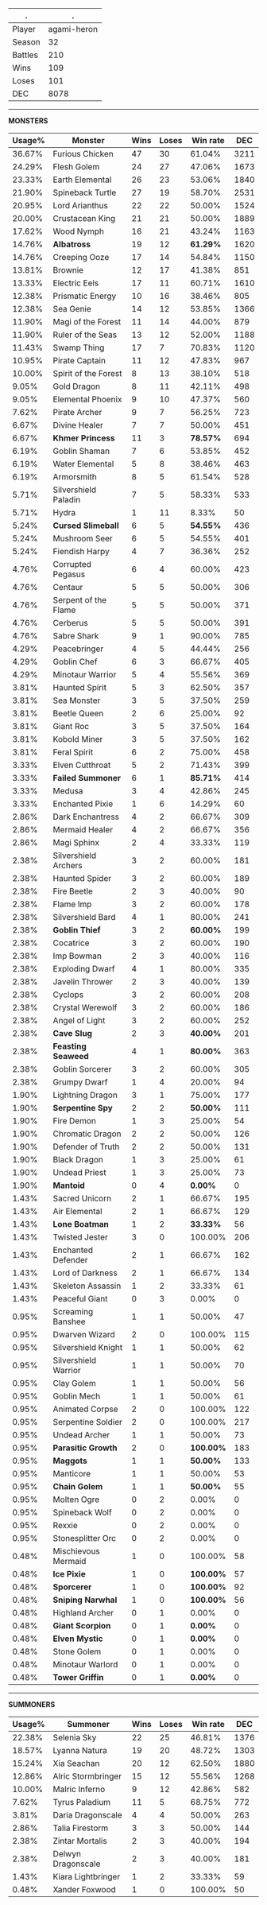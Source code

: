 .|.
|-|-
Player|agami-heron
Season|32
Battles|210
Wins|109
Loses|101
DEC|8078

---
**MONSTERS**

Usage%|Monster|Wins|Loses|Win rate|DEC|
-|-|-|-|-|-|
36.67%|Furious Chicken|47|30|61.04%|3211|
24.29%|Flesh Golem|24|27|47.06%|1673|
23.33%|Earth Elemental|26|23|53.06%|1840|
21.90%|Spineback Turtle|27|19|58.70%|2531|
20.95%|Lord Arianthus|22|22|50.00%|1524|
20.00%|Crustacean King|21|21|50.00%|1889|
17.62%|Wood Nymph|16|21|43.24%|1163|
14.76%|**Albatross**|19|12|**61.29%**|1620|
14.76%|Creeping Ooze|17|14|54.84%|1150|
13.81%|Brownie|12|17|41.38%|851|
13.33%|Electric Eels|17|11|60.71%|1610|
12.38%|Prismatic Energy|10|16|38.46%|805|
12.38%|Sea Genie|14|12|53.85%|1366|
11.90%|Magi of the Forest|11|14|44.00%|879|
11.90%|Ruler of the Seas|13|12|52.00%|1188|
11.43%|Swamp Thing|17|7|70.83%|1120|
10.95%|Pirate Captain|11|12|47.83%|967|
10.00%|Spirit of the Forest|8|13|38.10%|518|
9.05%|Gold Dragon|8|11|42.11%|498|
9.05%|Elemental Phoenix|9|10|47.37%|560|
7.62%|Pirate Archer|9|7|56.25%|723|
6.67%|Divine Healer|7|7|50.00%|451|
6.67%|**Khmer Princess**|11|3|**78.57%**|694|
6.19%|Goblin Shaman|7|6|53.85%|452|
6.19%|Water Elemental|5|8|38.46%|463|
6.19%|Armorsmith|8|5|61.54%|528|
5.71%|Silvershield Paladin|7|5|58.33%|533|
5.71%|Hydra|1|11|8.33%|50|
5.24%|**Cursed Slimeball**|6|5|**54.55%**|436|
5.24%|Mushroom Seer|6|5|54.55%|401|
5.24%|Fiendish Harpy|4|7|36.36%|252|
4.76%|Corrupted Pegasus|6|4|60.00%|423|
4.76%|Centaur|5|5|50.00%|306|
4.76%|Serpent of the Flame|5|5|50.00%|371|
4.76%|Cerberus|5|5|50.00%|391|
4.76%|Sabre Shark|9|1|90.00%|785|
4.29%|Peacebringer|4|5|44.44%|256|
4.29%|Goblin Chef|6|3|66.67%|405|
4.29%|Minotaur Warrior|5|4|55.56%|369|
3.81%|Haunted Spirit|5|3|62.50%|357|
3.81%|Sea Monster|3|5|37.50%|259|
3.81%|Beetle Queen|2|6|25.00%|92|
3.81%|Giant Roc|3|5|37.50%|164|
3.81%|Kobold Miner|3|5|37.50%|162|
3.81%|Feral Spirit|6|2|75.00%|458|
3.33%|Elven Cutthroat|5|2|71.43%|399|
3.33%|**Failed Summoner**|6|1|**85.71%**|414|
3.33%|Medusa|3|4|42.86%|245|
3.33%|Enchanted Pixie|1|6|14.29%|60|
2.86%|Dark Enchantress|4|2|66.67%|309|
2.86%|Mermaid Healer|4|2|66.67%|356|
2.86%|Magi Sphinx|2|4|33.33%|119|
2.38%|Silvershield Archers|3|2|60.00%|181|
2.38%|Haunted Spider|3|2|60.00%|189|
2.38%|Fire Beetle|2|3|40.00%|90|
2.38%|Flame Imp|3|2|60.00%|178|
2.38%|Silvershield Bard|4|1|80.00%|241|
2.38%|**Goblin Thief**|3|2|**60.00%**|199|
2.38%|Cocatrice|3|2|60.00%|190|
2.38%|Imp Bowman|2|3|40.00%|116|
2.38%|Exploding Dwarf|4|1|80.00%|335|
2.38%|Javelin Thrower|2|3|40.00%|139|
2.38%|Cyclops|3|2|60.00%|208|
2.38%|Crystal Werewolf|3|2|60.00%|186|
2.38%|Angel of Light|3|2|60.00%|252|
2.38%|**Cave Slug**|2|3|**40.00%**|201|
2.38%|**Feasting Seaweed**|4|1|**80.00%**|363|
2.38%|Goblin Sorcerer|3|2|60.00%|305|
2.38%|Grumpy Dwarf|1|4|20.00%|94|
1.90%|Lightning Dragon|3|1|75.00%|177|
1.90%|**Serpentine Spy**|2|2|**50.00%**|111|
1.90%|Fire Demon|1|3|25.00%|54|
1.90%|Chromatic Dragon|2|2|50.00%|126|
1.90%|Defender of Truth|2|2|50.00%|131|
1.90%|Black Dragon|1|3|25.00%|61|
1.90%|Undead Priest|1|3|25.00%|73|
1.90%|**Mantoid**|0|4|**0.00%**|0|
1.43%|Sacred Unicorn|2|1|66.67%|195|
1.43%|Air Elemental|2|1|66.67%|129|
1.43%|**Lone Boatman**|1|2|**33.33%**|56|
1.43%|Twisted Jester|3|0|100.00%|206|
1.43%|Enchanted Defender|2|1|66.67%|162|
1.43%|Lord of Darkness|2|1|66.67%|134|
1.43%|Skeleton Assassin|1|2|33.33%|61|
1.43%|Peaceful Giant|0|3|0.00%|0|
0.95%|Screaming Banshee|1|1|50.00%|47|
0.95%|Dwarven Wizard|2|0|100.00%|115|
0.95%|Silvershield Knight|1|1|50.00%|62|
0.95%|Silvershield Warrior|1|1|50.00%|70|
0.95%|Clay Golem|1|1|50.00%|56|
0.95%|Goblin Mech|1|1|50.00%|61|
0.95%|Animated Corpse|2|0|100.00%|122|
0.95%|Serpentine Soldier|2|0|100.00%|217|
0.95%|Undead Archer|1|1|50.00%|73|
0.95%|**Parasitic Growth**|2|0|**100.00%**|183|
0.95%|**Maggots**|1|1|**50.00%**|133|
0.95%|Manticore|1|1|50.00%|53|
0.95%|**Chain Golem**|1|1|**50.00%**|55|
0.95%|Molten Ogre|0|2|0.00%|0|
0.95%|Spineback Wolf|0|2|0.00%|0|
0.95%|Rexxie|0|2|0.00%|0|
0.95%|Stonesplitter Orc|0|2|0.00%|0|
0.48%|Mischievous Mermaid|1|0|100.00%|58|
0.48%|**Ice Pixie**|1|0|**100.00%**|57|
0.48%|**Sporcerer**|1|0|**100.00%**|92|
0.48%|**Sniping Narwhal**|1|0|**100.00%**|56|
0.48%|Highland Archer|0|1|0.00%|0|
0.48%|**Giant Scorpion**|0|1|**0.00%**|0|
0.48%|**Elven Mystic**|0|1|**0.00%**|0|
0.48%|Stone Golem|0|1|0.00%|0|
0.48%|Minotaur Warlord|0|1|0.00%|0|
0.48%|**Tower Griffin**|0|1|**0.00%**|0|

---
**SUMMONERS**

Usage%|Summoner|Wins|Loses|Win rate|DEC|
-|-|-|-|-|-|
22.38%|Selenia Sky|22|25|46.81%|1376|
18.57%|Lyanna Natura|19|20|48.72%|1303|
15.24%|Xia Seachan|20|12|62.50%|1880|
12.86%|Alric Stormbringer|15|12|55.56%|1268|
10.00%|Malric Inferno|9|12|42.86%|582|
7.62%|Tyrus Paladium|11|5|68.75%|772|
3.81%|Daria Dragonscale|4|4|50.00%|263|
2.86%|Talia Firestorm|3|3|50.00%|144|
2.38%|Zintar Mortalis|2|3|40.00%|194|
2.38%|Delwyn Dragonscale|2|3|40.00%|181|
1.43%|Kiara Lightbringer|1|2|33.33%|59|
0.48%|Xander Foxwood|1|0|100.00%|50|
